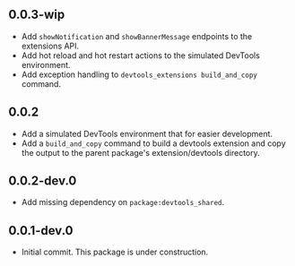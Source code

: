 ## 0.0.3-wip
* Add `showNotification` and `showBannerMessage` endpoints to the extensions API.
* Add hot reload and hot restart actions to the simulated DevTools environment.
* Add exception handling to `devtools_extensions build_and_copy` command.

## 0.0.2
* Add a simulated DevTools environment that for easier development.
* Add a `build_and_copy` command to build a devtools extension and copy the output to the
parent package's extension/devtools directory.

## 0.0.2-dev.0

* Add missing dependency on `package:devtools_shared`.

## 0.0.1-dev.0

* Initial commit. This package is under construction.
